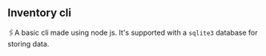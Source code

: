 ## Inventory cli

🖇️A basic cli made using node js. It's supported with a `sqlite3` database for storing data.
